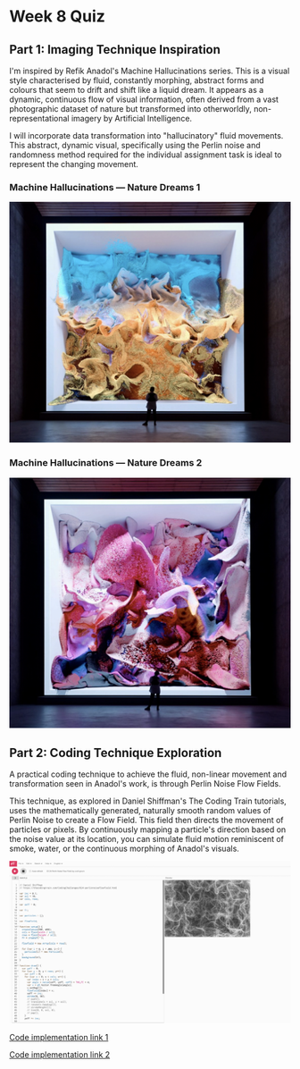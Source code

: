 # Week 8 Quiz

## Part 1: Imaging Technique Inspiration

I'm inspired by Refik Anadol's Machine Hallucinations series. This is a visual style characterised by fluid, constantly morphing, abstract forms and colours that seem to drift and shift like a liquid dream. It appears as a dynamic, continuous flow of visual information, often derived from a vast photographic dataset of nature but transformed into otherworldly, non-representational imagery by Artificial Intelligence.

I will incorporate data transformation into "hallucinatory" fluid movements. This abstract, dynamic visual, specifically using the Perlin noise and randomness method required for the individual assignment task is ideal to represent the changing movement.

### Machine Hallucinations — Nature Dreams 1
![](Screenshot1.png)

### Machine Hallucinations — Nature Dreams 2
![](Screenshot2.png)



## Part 2: Coding Technique Exploration

A practical coding technique to achieve the fluid, non-linear movement and transformation seen in Anadol's work, is through Perlin Noise Flow Fields.

This technique, as explored in Daniel Shiffman's The Coding Train tutorials, uses the mathematically generated, naturally smooth random values of Perlin Noise to create a Flow Field. This field then directs the movement of particles or pixels. By continuously mapping a particle's direction based on the noise value at its location, you can simulate fluid motion reminiscent of smoke, water, or the continuous morphing of Anadol's visuals. 

![Code Example](codeScreenshot.png)

[Code implementation link 1](https://thecodingtrain.com/challenges/24-perlin-noise-flow-field)

[Code implementation link 2](https://www.youtube.com/watch?v=1-QXuR-XX_s)
